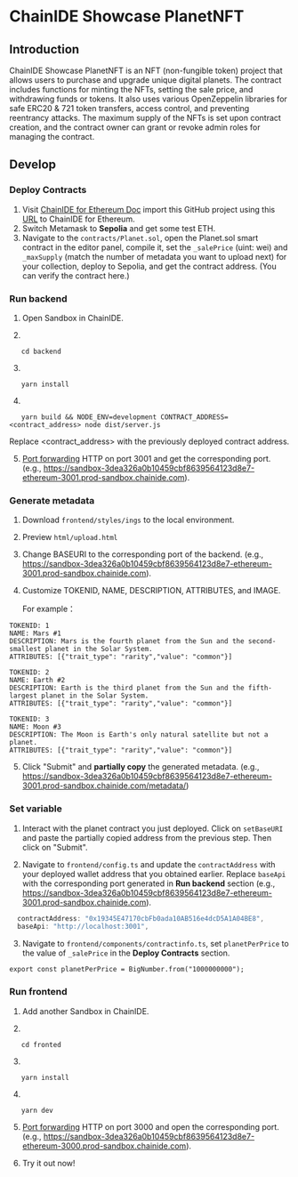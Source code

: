 
# ChainIDE Showcase PlanetNFT

## Introduction
ChainIDE Showcase PlanetNFT is an NFT (non-fungible token) project that allows users to purchase and upgrade unique digital planets. The contract includes functions for minting the NFTs, setting the sale price, and withdrawing funds or tokens. It also uses various OpenZeppelin libraries for safe ERC20 & 721 token transfers, access control, and preventing reentrancy attacks. The maximum supply of the NFTs is set upon contract creation, and the contract owner can grant or revoke admin roles for managing the contract.

## Develop

### Deploy Contracts

1. Visit [ChainIDE for Ethereum Doc](https://chainide.gitbook.io/chainide-english-1/ethereum-ide-1/1.-ethereum-ide/untitled-1-1) import this GitHub project using this [URL](https://github.com/MatrixLabsTech/chainide-showcase-planetnft-sepolia) to ChainIDE for Ethereum.
2. Switch Metamask to **Sepolia** and get some test ETH.
3. Navigate to the `contracts/Planet.sol`, open the Planet.sol smart contract in the editor panel, compile it, set the `_salePrice` (uint: wei)  and `_maxSupply` (match the number of metadata you want to upload next) for your collection, deploy to Sepolia, and get the contract address. (You can verify the contract here.)

### Run backend

1. Open Sandbox in ChainIDE.

2.  

```
   cd backend
```
3. 

```
   yarn install
```

4. 

```
   yarn build && NODE_ENV=development CONTRACT_ADDRESS=<contract_address> node dist/server.js
```

   
   Replace <contract_address> with the previously deployed contract address.
      

5. [Port forwarding](https://chainide.gitbook.io/chainide-english-1/port-forwarding) HTTP on port 3001 and get the corresponding port. (e.g., https://sandbox-3dea326a0b10459cbf8639564123d8e7-ethereum-3001.prod-sandbox.chainide.com).

### Generate metadata

1. Download `frontend/styles/ings` to the local environment.

2. Preview `html/upload.html`
3. Change BASEURI to the corresponding port of the backend.  (e.g., https://sandbox-3dea326a0b10459cbf8639564123d8e7-ethereum-3001.prod-sandbox.chainide.com).

4. Customize TOKENID, NAME, DESCRIPTION, ATTRIBUTES, and IMAGE.

   For example：

```
TOKENID: 1
NAME: Mars #1
DESCRIPTION: Mars is the fourth planet from the Sun and the second-smallest planet in the Solar System.
ATTRIBUTES: [{"trait_type": "rarity","value": "common"}]
```

````
TOKENID: 2
NAME: Earth #2
DESCRIPTION: Earth is the third planet from the Sun and the fifth-largest planet in the Solar System.
ATTRIBUTES: [{"trait_type": "rarity","value": "common"}]
````

```
TOKENID: 3
NAME: Moon #3
DESCRIPTION: The Moon is Earth's only natural satellite but not a planet. 
ATTRIBUTES: [{"trait_type": "rarity","value": "common"}]
```

5. Click "Submit" and **partially copy** the generated metadata. (e.g., https://sandbox-3dea326a0b10459cbf8639564123d8e7-ethereum-3001.prod-sandbox.chainide.com/metadata/)

###  Set variable

1. Interact with the planet contract you just deployed. Click on `setBaseURI` and paste the partially copied address from the previous step. Then click on "Submit".

2. Navigate to `frontend/config.ts` and update the `contractAddress` with your deployed wallet address that you obtained earlier. Replace `baseApi` with the corresponding port generated in **Run backend** section (e.g., https://sandbox-3dea326a0b10459cbf8639564123d8e7-ethereum-3001.prod-sandbox.chainide.com).

```typescript
  contractAddress: "0x19345E47170cbFb0ada10AB516e4dcD5A1A04BE8",
  baseApi: "http://localhost:3001",
```

3. Navigate to `frontend/components/contractinfo.ts`, set `planetPerPrice` to the value of `_salePrice` in the **Deploy Contracts** section.

```
export const planetPerPrice = BigNumber.from("1000000000");
```

### Run frontend

1. Add another Sandbox in ChainIDE.

2. 
```
   cd fronted
```

3. 

```
   yarn install
```

4. 

```
   yarn dev
```

5. [Port forwarding](https://chainide.gitbook.io/chainide-english-1/port-forwarding) HTTP on port 3000 and open the corresponding port. (e.g., https://sandbox-3dea326a0b10459cbf8639564123d8e7-ethereum-3000.prod-sandbox.chainide.com).

6. Try it out now!
